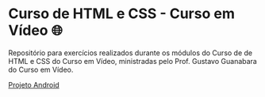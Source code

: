 # Curso de HTML e CSS - Curso em Vídeo 🌐

Repositório para exercícios realizados durante os módulos do Curso de de HTML e CSS do Curso em Vídeo, ministradas pelo Prof. Gustavo Guanabara do Curso em Vídeo.

<a href="1larissa.github.io/html-css/modulo-2/desafios/d010/index.html">Projeto Android</a>